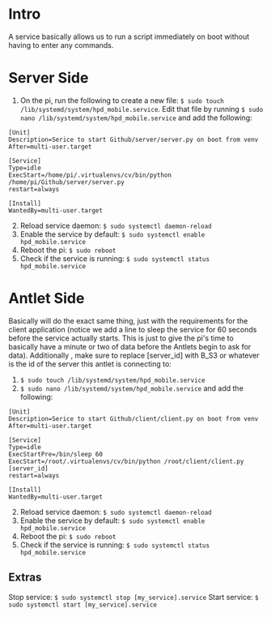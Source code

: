 # Intro
A service basically allows us to run a script immediately on boot without having to enter any commands.

# Server Side
1. On the pi, run the following to create a new file: `$ sudo touch /lib/systemd/system/hpd_mobile.service`.  Edit that file by running `$ sudo nano /lib/systemd/system/hpd_mobile.service` and add the following:

```
[Unit]
Description=Serice to start Github/server/server.py on boot from venv
After=multi-user.target

[Service]
Type=idle
ExecStart=/home/pi/.virtualenvs/cv/bin/python /home/pi/Github/server/server.py
restart=always

[Install]
WantedBy=multi-user.target
```

2. Reload service daemon: `$ sudo systemctl daemon-reload`
3. Enable the service by default: `$ sudo systemctl enable hpd_mobile.service`
4. Reboot the pi: `$ sudo reboot`
5. Check if the service is running: `$ sudo systemctl status hpd_mobile.service`

# Antlet Side
Basically will do the exact same thing, just with the requirements for the client application (notice we add a line to sleep the service for 60 seconds before the service actually starts.  This is just to give the pi's time to basically have a minute or two of data before the Antlets begin to ask for data).  Additionally , make sure to replace [server_id] with B_S3 or whatever is the id of the server this antlet is connecting to:
1. `$ sudo touch /lib/systemd/system/hpd_mobile.service`
2. `$ sudo nano /lib/systemd/system/hpd_mobile.service` and add the following:

```
[Unit]
Description=Serice to start Github/client/client.py on boot from venv
After=multi-user.target

[Service]
Type=idle
ExecStartPre=/bin/sleep 60
ExecStart=/root/.virtualenvs/cv/bin/python /root/client/client.py [server_id]
restart=always

[Install]
WantedBy=multi-user.target
```

2. Reload service daemon: `$ sudo systemctl daemon-reload`
3. Enable the service by default: `$ sudo systemctl enable hpd_mobile.service`
4. Reboot the pi: `$ sudo reboot`
5. Check if the service is running: `$ sudo systemctl status hpd_mobile.service`

## Extras
Stop service: `$ sudo systemctl stop [my_service].service`
Start service: `$ sudo systemctl start [my_service].service`